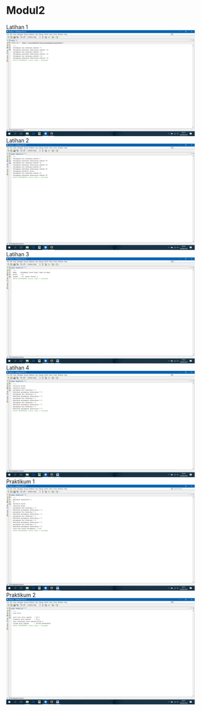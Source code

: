 # Modul2
Latihan 1
![alt next](https://github.com/KillBurger/Modul2/blob/master/Screenshot%20(81).png)
Latihan 2
![alt next](https://github.com/KillBurger/Modul2/blob/master/Screenshot%20(82).png)
Latihan 3
![alt next](https://github.com/KillBurger/Modul2/blob/master/Screenshot%20(83).png)
Latihan 4
![alt next](https://github.com/KillBurger/Modul2/blob/master/Screenshot%20(84).png)
Praktikum 1
![alt next](https://github.com/KillBurger/Modul2/blob/master/Screenshot%20(85).png)
Praktikum 2
![alt next](https://github.com/KillBurger/Modul2/blob/master/Screenshot%20(86).png)
